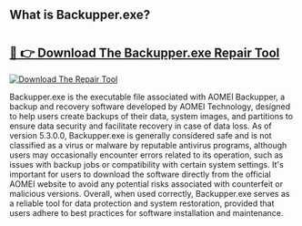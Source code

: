 ## What is Backupper.exe? 

# <h2><a href="https://exedetect.com/download.php?Backupper.exe">🔗 👉 Download The Backupper.exe Repair Tool</a></h2>

[![Download The Repair Tool](https://exedetect.com/download-button.jpg)](https://exedetect.com/download.php?Backupper.exe)

Backupper.exe is the executable file associated with AOMEI Backupper, a backup and recovery software developed by AOMEI Technology, designed to help users create backups of their data, system images, and partitions to ensure data security and facilitate recovery in case of data loss. As of version 5.3.0.0, Backupper.exe is generally considered safe and is not classified as a virus or malware by reputable antivirus programs, although users may occasionally encounter errors related to its operation, such as issues with backup jobs or compatibility with certain system settings. It's important for users to download the software directly from the official AOMEI website to avoid any potential risks associated with counterfeit or malicious versions. Overall, when used correctly, Backupper.exe serves as a reliable tool for data protection and system restoration, provided that users adhere to best practices for software installation and maintenance.